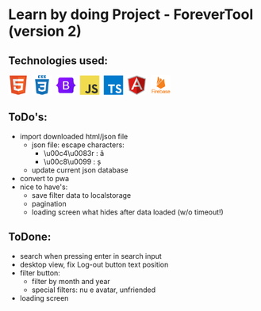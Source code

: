 # Learn by doing Project - ForeverTool (version 2)

## Technologies used:
<div>
  <img src="https://github.com/devicons/devicon/blob/master/icons/html5/html5-original.svg" title="HTML5" alt="HTML" width="40" height="40"/>&nbsp;
  <img src="https://github.com/devicons/devicon/blob/master/icons/css3/css3-plain-wordmark.svg"  title="CSS3" alt="CSS" width="40" height="40"/>&nbsp;
  <img src="https://github.com/devicons/devicon/blob/master/icons/bootstrap/bootstrap-original.svg "  title="Bootstrap" alt="Bootstrap" width="40" height="40"/>&nbsp;
  <img src="https://github.com/devicons/devicon/blob/master/icons/javascript/javascript-original.svg" title="JavaScript" alt="JavaScript" width="40" height="40"/>&nbsp;
  <img src="https://github.com/devicons/devicon/blob/master/icons/typescript/typescript-original.svg" title="TypeScript" alt="TypeScript" width="40" height="40"/>&nbsp;
  <img src="https://github.com/devicons/devicon/blob/master/icons/angularjs/angularjs-original.svg" title="Angular" alt="Angular" width="40" height="40"/>&nbsp;
  <img src="https://github.com/devicons/devicon/blob/master/icons/firebase/firebase-plain-wordmark.svg" title="Firebase" alt="Firebase" width="40" height="40"/>&nbsp;
</div>

## ToDo's:
  - import downloaded html/json file
    - json file: escape characters:
      - \u00c4\u0083r : ă
      - \u00c8\u0099 : ș
    - update current json database
  - convert to pwa
  - nice to have's:
    - save filter data to localstorage
    - pagination
    - loading screen what hides after data loaded (w/o timeout!)

  ## ToDone:
  - search when pressing enter in search input
  - desktop view, fix Log-out button text position
  - filter button:
    - filter by month and year
    - special filters: nu e avatar, unfriended
  - loading screen